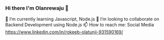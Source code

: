 ### Hi there I'm Olanrewaju 👋

🌱 I’m currently learning Javascript, Node.js
👯 I’m looking to collaborate on Backend Development using Node.js
📫 How to reach me:
    Social Media
    https://www.linkedin.com/in/rokeeb-olatunji-931590169/

